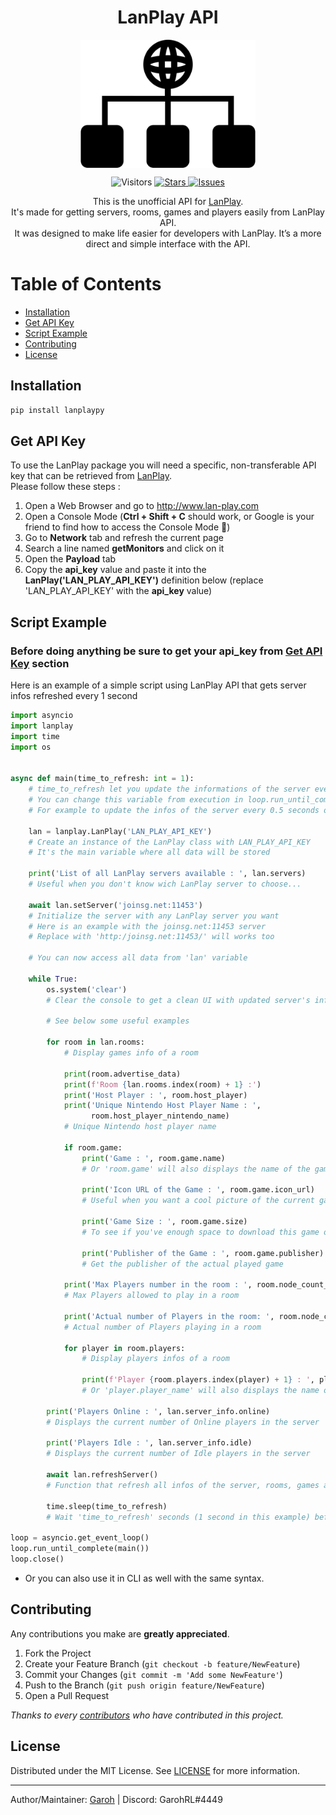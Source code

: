<h1 align='center'>LanPlay API</h1>
<p align="center">
<img src="https://github.com/LeGeRyChEeSe/lanplaypy/blob/main/images/lanplay.png?raw=true" align="center" height=205 alt="lanplaypy" />
</p>
<p align="center">
<img src='https://visitor-badge.laobi.icu/badge?page_id=LeGeRyChEeSe.lanplaypy', alt='Visitors'/>
<a href="https://github.com/LeGeRyChEeSe/lanplaypy/stargazers">
<img src="https://img.shields.io/github/stars/LeGeRyChEeSe/lanplaypy" alt="Stars"/>
</a>
<a href="https://github.com/LeGeRyChEeSe/lanplaypy/issues">
<img src="https://img.shields.io/github/issues/LeGeRyChEeSe/lanplaypy" alt="Issues"/>
</a>

<p align="center">
This is the unofficial API for <a href="http://www.lan-play.com">LanPlay</a>.<br>
It's made for getting servers, rooms, games and players easily from LanPlay API.<br>
It was designed to make life easier for developers with LanPlay. It’s a more direct and simple interface with the API.
<p align="center">

# Table of Contents
- [Installation](#installation)
- [Get API Key](#get-api-key)
- [Script Example](#script-example)
- [Contributing](#contributing)
- [License](#license)

## Installation

```python
pip install lanplaypy
```

## Get API Key
To use the LanPlay package you will need a specific, non-transferable API key that can be retrieved from <a href="http://www.lan-play.com">LanPlay</a>.<br>
Please follow these steps :

1. Open a Web Browser and go to http://www.lan-play.com
2. Open a Console Mode (<b>Ctrl + Shift + C</b> should work, or Google is your friend to find how to access the Console Mode 🫠)
3. Go to <b>Network</b> tab and refresh the current page
4. Search a line named <b>getMonitors</b> and click on it
5. Open the <b>Payload</b> tab
6. Copy the <b>api_key</b> value and paste it into the <b>LanPlay('LAN_PLAY_API_KEY')</b> definition below (replace 'LAN_PLAY_API_KEY' with the <b>api_key</b> value)


## Script Example
### Before doing anything be sure to get your <b>api_key</b> from [Get API Key](#get-api-key) section
Here is an example of a simple script using LanPlay API that gets server infos refreshed every 1 second

```python
import asyncio
import lanplay
import time
import os


async def main(time_to_refresh: int = 1):
    # time_to_refresh let you update the informations of the server every 1 seconds
    # You can change this variable from execution in loop.run_until_complete(main()) at the end of this script with some other values
    # For example to update the infos of the server every 0.5 seconds or 500ms, you can use await main(0.5)

    lan = lanplay.LanPlay('LAN_PLAY_API_KEY')
    # Create an instance of the LanPlay class with LAN_PLAY_API_KEY
    # It's the main variable where all data will be stored

    print('List of all LanPlay servers available : ', lan.servers)
    # Useful when you don't know wich LanPlay server to choose...

    await lan.setServer('joinsg.net:11453')
    # Initialize the server with any LanPlay server you want
    # Here is an example with the joinsg.net:11453 server
    # Replace with 'http:/joinsg.net:11453/' will works too

    # You can now access all data from 'lan' variable

    while True:
        os.system('clear')
        # Clear the console to get a clean UI with updated server's infos

        # See below some useful examples

        for room in lan.rooms:
            # Display games info of a room

            print(room.advertise_data)
            print(f'Room {lan.rooms.index(room) + 1} :')
            print('Host Player : ', room.host_player)
            print('Unique Nintendo Host Player Name : ',
                  room.host_player_nintendo_name)
            # Unique Nintendo host player name

            if room.game:
                print('Game : ', room.game.name)
                # Or 'room.game' will also displays the name of the game

                print('Icon URL of the Game : ', room.game.icon_url)
                # Useful when you want a cool picture of the current game played

                print('Game Size : ', room.game.size)
                # To see if you've enough space to download this game on your Switch...

                print('Publisher of the Game : ', room.game.publisher)
                # Get the publisher of the actual played game

            print('Max Players number in the room : ', room.node_count_max)
            # Max Players allowed to play in a room

            print('Actual number of Players in the room: ', room.node_count)
            # Actual number of Players playing in a room

            for player in room.players:
                # Display players infos of a room

                print(f'Player {room.players.index(player) + 1} : ', player)
                # Or 'player.player_name' will also displays the name of the player

        print('Players Online : ', lan.server_info.online)
        # Displays the current number of Online players in the server

        print('Players Idle : ', lan.server_info.idle)
        # Displays the current number of Idle players in the server

        await lan.refreshServer()
        # Function that refresh all infos of the server, rooms, games and players to stay up-to-date

        time.sleep(time_to_refresh)
        # Wait 'time_to_refresh' seconds (1 second in this example) before continue the loop

loop = asyncio.get_event_loop()
loop.run_until_complete(main())
loop.close()
```

- Or you can also use it in CLI as well with the same syntax.

## Contributing

Any contributions you make are **greatly appreciated**.

1. Fork the Project
2. Create your Feature Branch (`git checkout -b feature/NewFeature`)
3. Commit your Changes (`git commit -m 'Add some NewFeature'`)
4. Push to the Branch (`git push origin feature/NewFeature`)
5. Open a Pull Request


*Thanks to every [contributors](https://github.com/LeGeRyChEeSe/lanplaypy/graphs/contributors) who have contributed in this project.*

## License

Distributed under the MIT License. See [LICENSE](https://github.com/LeGeRyChEeSe/lanplaypy/blob/main/LICENSE) for more information.

----

Author/Maintainer: [Garoh](https://github.com/LeGeRyChEeSe/) | Discord: GarohRL#4449